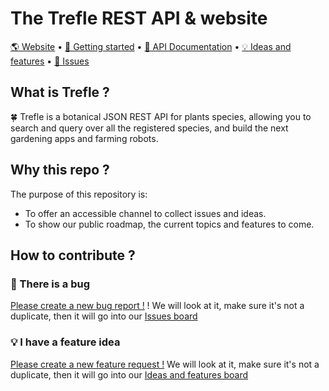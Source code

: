 
# The Trefle REST API & website

[🌎 Website](https://trefle.io)  •  [🚀 Getting started](https://docs.trefle.io)  •  [📖 API Documentation](https://docs.trefle.io/reference)  •  [💡 Ideas and features](https://github.com/orgs/treflehq/projects/3)  •  [🐛 Issues](https://github.com/orgs/treflehq/projects/2)

## What is Trefle ?

🍀 Trefle is a botanical JSON REST API for plants species, allowing you to search and query over all the registered species, and build the next gardening apps and farming robots.

## Why this repo ?

The purpose of this repository is:
- To offer an accessible channel to collect issues and ideas.
- To show our public roadmap, the current topics and features to come.

## How to contribute ?

### 🚨 There is a bug

[Please create a new bug report !](https://github.com/treflehq/trefle-api/issues/new?assignees=&labels=&template=bug_report.md&title=) ! We will look at it, make sure it's not a duplicate, then it will go into our [Issues board](https://github.com/orgs/treflehq/projects/2)

### 💡 I have a feature idea

[Please create a new feature request !](https://github.com/treflehq/trefle-api/issues/new?assignees=&labels=&template=feature_request.md&title=) We will look at it, make sure it's not a duplicate, then it will go into our [Ideas and features board](https://github.com/orgs/treflehq/projects/3)
